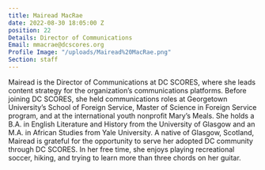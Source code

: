 ```yaml
---
title: Mairead MacRae
date: 2022-08-30 18:05:00 Z
position: 22
Details: Director of Communications
Email: mmacrae@dcscores.org
Profile Image: "/uploads/Mairead%20MacRae.png"
Section: staff
---
```


Mairead is the Director of Communications at DC SCORES, where she leads content strategy for the organization’s communications platforms. Before joining DC SCORES, she held communications roles at Georgetown University’s School of Foreign Service, Master of Science in Foreign Service program, and at the international youth nonprofit Mary’s Meals. She holds a B.A. in English Literature and History from the University of Glasgow and an M.A. in African Studies from Yale University. A native of Glasgow, Scotland, Mairead is grateful for the opportunity to serve her adopted DC community through DC SCORES. In her free time, she enjoys playing recreational soccer, hiking, and trying to learn more than three chords on her guitar.